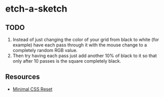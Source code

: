 # etch-a-sketch

## TODO

1. Instead of just changing the color of your grid from black to white (for example) have each pass through it with the mouse change to a completely random RGB value.
1. Then try having each pass just add another 10% of black to it so that only after 10 passes is the square completely black.

## Resources

- [Minimal CSS Reset](https://alligator.io/css/minimal-css-reset/)
